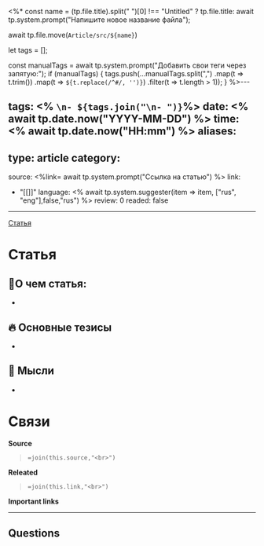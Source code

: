 <%*
const name = (tp.file.title).split(" ")[0] !== "Untitled" ? tp.file.title: await tp.system.prompt("Напишите новое название файла");

await tp.file.move(`Article/src/${name}`)



let tags = [];

const manualTags = await tp.system.prompt("Добавить свои теги через запятую:");
if (manualTags) {
    tags.push(...manualTags.split(",")
        .map(t => t.trim())
        .map(t => `${t.replace(/^#/, '')}`) 
        .filter(t => t.length > 1));
}
%>---

tags: <% `\n- ${tags.join("\n- ")}`%>
date: <% await tp.date.now("YYYY-MM-DD") %>
time: <% await tp.date.now("HH:mm") %>
aliases: 
-
type: article
category: 
- 
source: <%link= await tp.system.prompt("Ссылка на статью") %>
link: 
- "[[]]"
language: <% await tp.system.suggester(item => item, ["rus", "eng"],false,"rus") %>
review: 0
readed: false
---
[Статья](<% link %>)

# Статья
## 📝О чем статья:   
-

## 🔥 Основные тезисы  
-  

## 🔎 Мысли 
-  

# Связи
**Source**
>`=join(this.source,"<br>")`

**Releated**
>`=join(this.link,"<br>")`

**Important links**




---

**Questions**
-
